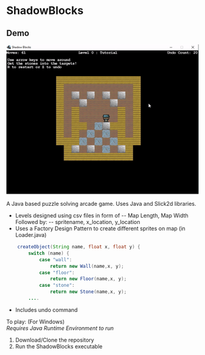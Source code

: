 # ShadowBlocks

## Demo
![](shadowBlockDemo.gif)

A Java based puzzle solving arcade game.
Uses Java and Slick2d libraries. 

* Levels designed using csv files in form of 
  -- Map Length, Map Width
  Followed by:
  -- spritename, x_location, y_location
* Uses a Factory Design Pattern to create different sprites on map (in 
Loader.java)
```java
	createObject(String name, float x, float y) {
		switch (name) {
			case "wall":
				return new Wall(name,x, y);
			case "floor":
				return new Floor(name,x, y);
			case "stone":
				return new Stone(name,x, y);
        ....
```
* Includes undo command

To play: (For Windows)  
*Requires Java Runtime Environment to run*
1. Download/Clone the repository
2. Run the ShadowBlocks executable 


